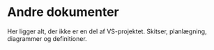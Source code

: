 # Andre dokumenter

Her ligger alt, der ikke er en del af VS-projektet. Skitser, planlægning, diagrammer og definitioner.

 
